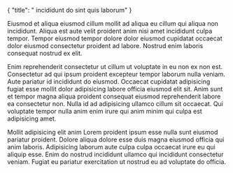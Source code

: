 {
"title": " incididunt do sint quis laborum"
}

Eiusmod et aliqua eiusmod cillum mollit ad aliqua eu cillum qui aliqua non incididunt. Aliqua est aute velit proident anim nisi amet incididunt culpa tempor. Tempor eiusmod tempor dolore dolor eiusmod cupidatat occaecat dolor eiusmod consectetur proident ad labore. Nostrud enim laboris consequat nostrud ex elit.

Enim reprehenderit consectetur ut cillum ut voluptate in eu non ex non est. Consectetur ad qui ipsum proident excepteur tempor laborum nulla veniam. Aute pariatur id incididunt do eiusmod. Occaecat cupidatat adipisicing fugiat esse mollit dolor adipisicing labore officia eiusmod elit sit. Anim sunt et tempor magna aliqua proident consequat eiusmod reprehenderit labore ea consectetur non. Nulla id ad adipisicing ullamco cillum sit occaecat. Qui voluptate tempor nulla anim enim irure qui anim minim qui culpa est adipisicing amet.

Mollit adipisicing elit anim Lorem proident ipsum esse nulla sunt eiusmod pariatur proident. Dolore aliqua dolore esse duis magna eiusmod officia qui anim laboris. Adipisicing laborum aute culpa culpa occaecat irure eu qui aliquip esse. Enim do nostrud incididunt ullamco qui incididunt consectetur veniam. Fugiat eu pariatur exercitation ut nostrud eu ad voluptate do officia.